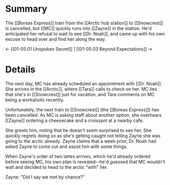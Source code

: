# Summary
The [[Boreas Express]] train from the [[Arctic hub station]] to [[Snowcrest]] is cancelled, but [[MC]] quickly runs into [[Zayne]] in the station. He'd anticipated her refusal to wait to see [[Dr. Noah]], and came up with his own excuse to head over and find her along the way.

← [[01-05.01 Unspoken Secret]] | [[01-05.03 Beyond Expectations]] →

# Details
The next day, MC has already scheduled an appointment with [[Dr. Noah]]. She arrives in the [[Arctic]], where [[Tara]] calls to check on her. MC lies that she's in [[Snowcrest]] just for vacation, and Tara comments on MC being a workaholic recently.

Unfortunately, the next train to [[Snowcrest]] (the [[Boreas Express]]) has been cancelled. As MC is asking staff about another option, she overhears [[Zayne]] ordering a cheesecake and a croissant at a nearby cafe.

She greets him, noting that he doesn't seem surprised to see her. She quickly regrets doing so as she's getting caught not telling Zayne she was going to the arctic already. Zayne claims that a week prior, Dr. Noah had asked Zayne to come out and assist him with some things.

When Zayne's order of two lattes arrives, which he'd already ordered before seeing MC, his own plan is revealed--he'd guessed that MC wouldn't wait and decided to head to the arctic "with" her.

Zayne: "Did I say we met by chance?"